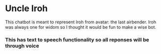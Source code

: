 # Uncle Iroh

This chatbot is meant to represent Iroh from avatar: the last airbender.
Iroh was always one for widom so I thought it would be fun to make a wise bot.

### This has text to speech functionality so all reponses will be through voice
